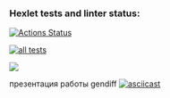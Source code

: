 ### Hexlet tests and linter status:
[![Actions Status](https://github.com/Barzabel/python-project-lvl2/workflows/hexlet-check/badge.svg)](https://github.com/Barzabel/python-project-lvl2/actions)

[![all tests](https://github.com/Barzabel/python-project-lvl2/workflows/all_tests.yml/badge.svg)](https://github.com/Barzabel/python-project-lvl2/actions)


<a href="https://codeclimate.com/github/codeclimate/codeclimate/test_coverage"><img src="https://api.codeclimate.com/v1/badges/a99a88d28ad37a79dbf6/test_coverage" /></a>
 
презентация работы gendiff
[![asciicast](https://asciinema.org/a/440531.png )](https://asciinema.org/a/440531)